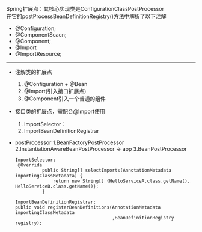 Spring扩展点：其核心实现类是ConfigurationClassPostProcessor   
在它的postProcessBeanDefinitionRegistry()方法中解析了以下注解   
* @Configuration;
* @ComponentScacn;
* @Component;
* @Import
* @ImportResource;
---
* 注解类的扩展点
   1. @Configuration + @Bean
   2. @Import(引入接口扩展点)
   3. @Component引入一个普通的组件
* 接口类的扩展点，需配合@Import使用
   1. ImportSelector： 
   2. ImportBeanDefinitionRegistrar
* postProcessor
   1.BeanFactoryPostProcessor
   2.InstantiationAwareBeanPostProcessor -> aop
   3.BeanPostProcessor
   
   ```
   ImportSelector:
    @Override
             public String[] selectImports(AnnotationMetadata importingClassMetadata) {
                 return new String[] {HelloServiceA.class.getName(), HelloServiceB.class.getName()};
             }
   ```
   ```  
   ImportBeanDefinitionRegistrar:
   public void registerBeanDefinitions(AnnotationMetadata importingClassMetadata
                                       ,BeanDefinitionRegistry registry);

   ```